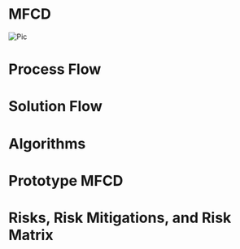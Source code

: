 # MFCD

![Pic](https://docs.google.com/presentation/d/18s4wS5BdrwnPOXM77Er2XWeusX0Eoi52o8VPE9PY9V0/edit#slide=id.g29860605728_1_1)

# Process Flow

# Solution Flow

# Algorithms

# Prototype MFCD

# Risks, Risk Mitigations, and Risk Matrix
